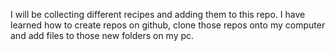 I will be collecting different recipes and adding them to this repo.  I have learned how to create repos on github, clone those repos onto my computer and add files to those new folders on my pc.